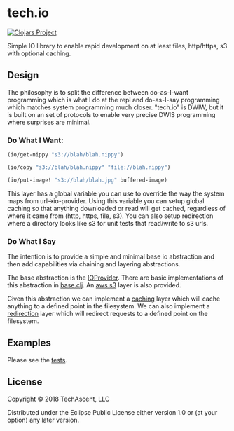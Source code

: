 # tech.io

[![Clojars Project](https://clojars.org/techascent/tech.io/latest-version.svg)](https://clojars.org/techascent/tech.io)

Simple IO library to enable rapid development on at least files, http/https, s3 with optional caching.


## Design

The philosophy is to split the difference between do-as-I-want programming which is what I do at the repl and do-as-I-say programming which matches system programming much closer.  "tech.io" is DWIW, but it is built on an set of protocols to enable very precise DWIS programming where surprises are minimal.

### Do What I Want:
```clojure
(io/get-nippy "s3://blah/blah.nippy")

(io/copy "s3://blah/blah.nippy" "file://blah.nippy") 

(io/put-image! "s3://blah/blah.jpg" buffered-image)

```
This layer has a global variable you can use to override the way the system maps from url->io-provider.    Using this variable you can setup global caching so that anything downloaded or read will get cached, regardless of where it came from (http, https, file, s3).  You can also setup redirection where a directory looks like s3 for unit tests that read/write to s3 urls.  

### Do What I Say

The intention is to provide a simple and minimal base io abstraction and then add capabilities via chaining
and layering abstractions.

The base abstraction is the [IOProvider](src/tech/io/protocols.clj).  There are basic implementations
of this abstraction in [base.clj](src/tech/io/base.clj).  An [aws s3](src/tech/io/s3.clj) layer is also provided.

Given this abstraction we can implement a [caching](src/tech/io/cache.clj) layer which will cache anything to a defined point
in the filesystem.  We can also implement a [redirection](src/tech/io/redirect.clj) layer which will redirect requests to a
defined point on the filesystem.

## Examples

Please see the [tests](test/tech/io_test.clj).

## License

Copyright © 2018 TechAscent, LLC

Distributed under the Eclipse Public License either version 1.0 or (at
your option) any later version.
